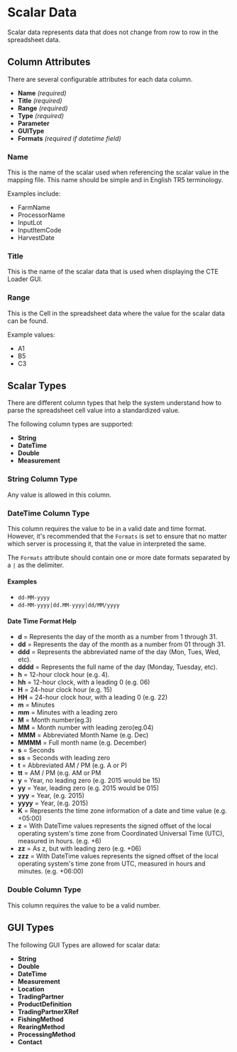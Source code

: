 ﻿# Scalar Data
Scalar data represents data that does not change from row to row in the spreadsheet data. 

## Column Attributes
There are several configurable attributes for each data column. 
* **Name** *(required)*
* **Title** *(required)*
* **Range** *(required)*
* **Type** *(required)*
* **Parameter**
* **GUIType**
* **Formats** *(required if datetime field)*

### Name
This is the name of the scalar used when referencing the scalar value in the mapping file. This name should be simple and in English TR5 terminology. 

Examples include:
* FarmName
* ProcessorName
* InputLot
* InputItemCode
* HarvestDate

### Title
This is the name of the scalar data that is used when displaying the CTE Loader GUI.

### Range
This is the Cell in the spreadsheet data where the value for the scalar data can be found. 

Example values:
* A1
* B5
* C3

## Scalar Types
There are different column types that help the system understand how to parse the spreadsheet cell value into a standardized value. 

The following column types are supported:

* **String**
* **DateTime**
* **Double**
* **Measurement**

### String Column Type
Any value is allowed in this column.

### DateTime Column Type
This column requires the value to be in a valid date and time format. However, it's recommended that the `Formats` is set to ensure that no matter which server is processing it, that the value in interpreted the same.

The `Formats` attribute should contain one or more date formats separated by a `|` as the delimiter.

#### Examples
* `dd-MM-yyyy`
* `dd-MM-yyyy|dd.MM-yyyy|dd/MM/yyyy`

#### Date Time Format Help
* **d**  = Represents the day of the month as a number from 1 through 31.    
* **dd**  = Represents the day of the month as a number from 01 through 31.    
* **ddd** = Represents the abbreviated name of the day (Mon, Tues, Wed, etc).    
* **dddd** = Represents the full name of the day (Monday, Tuesday, etc).    
* **h** = 12-hour clock hour (e.g. 4).   
* **hh** = 12-hour clock, with a leading 0 (e.g. 06)   
* **H** = 24-hour clock hour (e.g. 15)   
* **HH** = 24-hour clock hour, with a leading 0 (e.g. 22)   
* **m** = Minutes   
* **mm** = Minutes with a leading zero   
* **M** = Month number(eg.3)   
* **MM** = Month number with leading zero(eg.04)    
* **MMM** = Abbreviated Month Name (e.g. Dec)    
* **MMMM** = Full month name (e.g. December)    
* **s** = Seconds  
* **ss** = Seconds with leading zero    
* **t** = Abbreviated AM / PM (e.g. A or P)    
* **tt** = AM / PM (e.g. AM or PM   
* **y** = Year, no leading zero (e.g. 2015 would be 15)   
* **yy** = Year, leading zero (e.g. 2015 would be 015)   
* **yyy** = Year, (e.g. 2015)     
* **yyyy** =  Year, (e.g. 2015)    
* **K** = Represents the time zone information of a date and time value (e.g. +05:00)  
* **z** = With DateTime values represents the signed offset of the local operating system's time zone from Coordinated Universal Time (UTC), measured in hours. (e.g. +6)  
* **zz** = As z, but with leading zero (e.g. +06)      
* **zzz** = With DateTime values represents the signed offset of the local operating system's time zone from UTC, measured in hours and minutes. (e.g. +06:00)  

### Double Column Type
This column requires the value to be a valid number.

## GUI Types
The following GUI Types are allowed for scalar data:
* **String**
* **Double**
* **DateTime**
* **Measurement**
* **Location**
* **TradingPartner**
* **ProductDefinition**
* **TradingPartnerXRef**
* **FishingMethod**
* **RearingMethod**
* **ProcessingMethod**
* **Contact**


